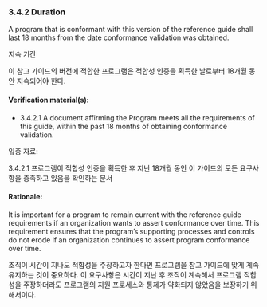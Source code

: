 ### 3.4.2	Duration

A program that is conformant with this version of the reference guide shall last 18 months from the date conformance validation was obtained. 

지속 기간

이 참고 가이드의 버전에 적합한 프로그램은 적합성 인증을 획득한 날로부터 18개월 동안 지속되어야 한다. 

#### Verification material(s):
* 3.4.2.1 A document affirming the Program meets all the requirements of this guide, within the past 18 months of obtaining conformance validation.

입증 자료:

3.4.2.1 프로그램이 적합성 인증을 획득한 후 지난 18개월 동안 이 가이드의 모든 요구사항을 충족하고 있음을 확인하는 문서

#### Rationale:
It is important for a program to remain current with the reference guide requirements if an organization wants to assert conformance over time. This requirement ensures that the program’s supporting processes and controls do not erode if an organization continues to assert program conformance over time.

조직이 시간이 지나도 적합성을 주장하고자 한다면 프로그램을 참고 가이드에 맞게 계속 유지하는 것이 중요하다. 이 요구사항은 시간이 지난 후 조직이 계속해서 프로그램 적합성을 주장하더라도 프로그램의 지원 프로세스와 통제가 약화되지 않았음을 보장하기 위해서이다.